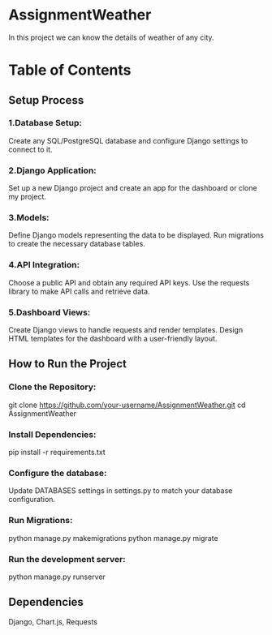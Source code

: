 # AssignmentWeather
In this project we can know the details of weather of any city.
# Table of Contents

## Setup Process
  ### 1.Database Setup:
  Create any SQL/PostgreSQL database and configure Django settings to connect to it.
  ### 2.Django Application:
  Set up a new Django project and create an app for the dashboard or clone my project.
  ### 3.Models:
  Define Django models representing the data to be displayed.
  Run migrations to create the necessary database tables.
  ### 4.API Integration:
  Choose a public API and obtain any required API keys.
  Use the requests library to make API calls and retrieve data.
  ### 5.Dashboard Views:
  Create Django views to handle requests and render templates.
  Design HTML templates for the dashboard with a user-friendly layout.
## How to Run the Project
  ### Clone the Repository:
  git clone https://github.com/your-username/AssignmentWeather.git
  cd AssignmentWeather
  ### Install Dependencies:
  pip install -r requirements.txt
  ### Configure the database:
  Update DATABASES settings in settings.py to match your database configuration.
  ### Run Migrations:
  python manage.py makemigrations
  python manage.py migrate
  ### Run the development server:
  python manage.py runserver

## Dependencies
Django, Chart.js, Requests
